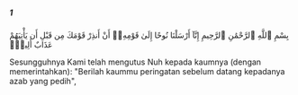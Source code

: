 ##### 1

<span class="ayah">بِسْمِ ٱللَّهِ ٱلرَّحْمَٰنِ ٱلرَّحِيمِ إِنَّآ أَرْسَلْنَا نُوحًا إِلَىٰ قَوْمِهِۦٓ أَنْ أَنذِرْ قَوْمَكَ مِن قَبْلِ أَن يَأْتِيَهُمْ عَذَابٌ أَلِيمٌۭ</span>

<span class="ayah_translation">Sesungguhnya Kami telah mengutus Nuh kepada kaumnya (dengan memerintahkan): "Berilah kaummu peringatan sebelum datang kepadanya azab yang pedih",</span>
